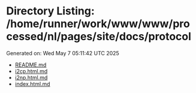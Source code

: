 # Directory Listing: /home/runner/work/www/www/processed/nl/pages/site/docs/protocol
Generated on: Wed May  7 05:11:42 UTC 2025

- [README.md](README.md)
- [i2cp.html.md](i2cp.html.md)
- [i2np.html.md](i2np.html.md)
- [index.html.md](index.html.md)
